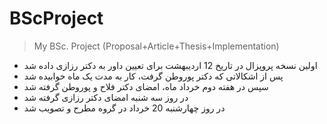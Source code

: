 # BScProject
> My BSc. Project (Proposal+Article+Thesis+Implementation)


- اولین نسخه پروپزال در تاریخ 12 اردیبهشت برای تعیین داور به دکتر رزازی داده شد
- پس از اشکالاتی که دکتر پوروطن گرفت، کار به مدت یک ماه خوابیده شد
- سپس در هفته دوم خرداد ماه، امضای دکتر فلاح و پوروطن گرفته شد
- در روز سه شنبه امضای دکتر رزازی گرفته شد
- در روز چهارشنبه 20 خرداد در گروه مطرح و تصویب شد
